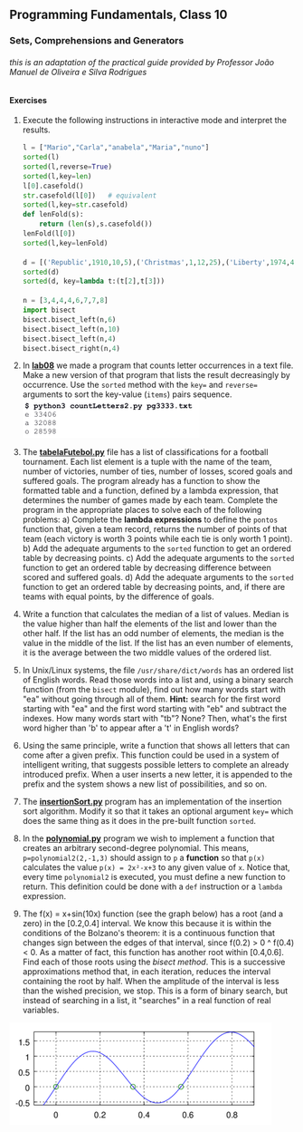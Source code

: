 ## **Programming** Fundamentals, Class 10

### Sets, Comprehensions and Generators

###### this is an adaptation of the practical guide provided by Professor João Manuel de Oliveira e Silva Rodrigues



#### Exercises

1. Execute the following instructions in interactive mode and interpret the results.

   ```python
   l = ["Mario","Carla","anabela","Maria","nuno"]
   sorted(l)
   sorted(l,reverse=True)
   sorted(l,key=len)
   l[0].casefold()
   str.casefold(l[0])	# equivalent
   sorted(l,key=str.casefold)
   def lenFold(s):
       return (len(s),s.casefold())
   lenFold(l[0])
   sorted(l,key=lenFold)
   
   d = [('Republic',1910,10,5),('Christmas',1,12,25),('Liberty',1974,4,25),('Restoration',1640,12,1)]
   sorted(d)
   sorted(d, key=lambda t:(t[2],t[3]))
   
   n = [3,4,4,4,6,7,7,8]
   import bisect
   bisect.bisect_left(n,6)
   bisect.bisect_left(n,10)
   bisect.bisect_left(n,4)
   bisect.bisect_right(n,4)
   ```

   

2. In **[lab08](https://github.com/alexandradecarvalho/programming-fundamentals/blob/main/practical-classes/lab08)** we made a program that counts letter occurrences in a text file. Make a new version of that program that lists the result decreasingly by occurrence. Use the `sorted` method with the `key=` and `reverse=` arguments to sort the key-value (`items`) pairs sequence.<br><img src="../../img/countLetters2.png">
   

3. The **[tabelaFutebol.py](https://github.com/alexandradecarvalho/programming-fundamentals/blob/main/practical-classes/lab10/tabelaFutebol.py)** file has a list of classifications for a football tournament. Each list element is a tuple with the name of the team, number of victories, number of ties, number of losses, scored goals and suffered goals. The program already has a function to show the formatted table and a function, defined by a lambda expression, that determines the number of games made by each team. Complete the program in the appropriate places to solve each of the following problems:
   a) Complete the **lambda expressions** to define the `pontos` function that, given a team record, returns the number of points of that team (each victory is worth 3 points while each tie is only worth 1 point). 
   b) Add the adequate arguments to the `sorted` function to get an ordered table by decreasing points.
   c) Add the adequate arguments to the `sorted` function to get an ordered table by decreasing difference between scored and suffered goals.
   d) Add the adequate arguments to the `sorted` function to get an ordered table by decreasing points, and, if there are teams with equal points, by the difference of goals.

4. Write a function that calculates the median of a list of values. Median is the value higher than half the elements of the list and lower than the other half. If the list has an odd number of elements, the median is the value in the middle of the list. If the list has an even number of elements, it is the average between the two middle values of the ordered list.

5. In Unix/Linux systems, the file `/usr/share/dict/words` has an ordered list of English words. Read those words into a list and, using a binary search function (from the `bisect` module), find out how many words start with "ea" without going through all of them. **Hint:** search for the first word starting with "ea" and the first word starting with "eb" and subtract the indexes. How many words start with "tb"? None? Then, what's the first word higher than 'b' to appear after a 't' in English words?

6. Using the same principle, write a function that shows all letters that can come after a given prefix. This function could be used in a system of intelligent writing, that suggests possible letters to complete an already introduced prefix. When a user inserts a new letter, it is appended to the prefix and the system shows a new list of possibilities, and so on.

7. The **[insertionSort.py](https://github.com/alexandradecarvalho/programming-fundamentals/blob/main/practical-classes/lab10/insertionSort.py)** program has an implementation of the insertion sort algorithm. Modify it so that it takes an optional argument `key=` which does the same thing as it does in the pre-built function `sorted`.

8. In the **[polynomial.py](https://github.com/alexandradecarvalho/programming-fundamentals/blob/main/practical-classes/lab10/polynomial.py)** program we wish to implement a function that creates an arbitrary second-degree polynomial. This means, `p=polynomial2(2,-1,3)` should assign to `p` a **function** so that `p(x)` calculates the value `p(x) = 2x²-x+3` to any given value of `x`. Notice that, every time `polynomial2` is executed, you must define a new function to return. This definition could be done with a `def` instruction or a `lambda` expression.

9. The f(x) = x+sin(10x) function (see the graph below) has a root (and a zero) in the [0.2,0.4] interval. We know this because it is within the conditions of the Bolzano's theorem: it is a continuous function that changes sign between the edges of that interval, since f(0.2) > 0 ^ f(0.4) < 0. As a matter of fact, this function has another root within [0.4,0.6]. Find each of those roots using the *bisect method*. This is a successive approximations method that, in each iteration, reduces the interval containing the root by half. When the amplitude of the interval is less than the wished precision, we stop. This is a form of binary search, but instead of searching in a list, it "searches" in a real function of real variables. 

<img src="../../img/searchinfunct.png">

